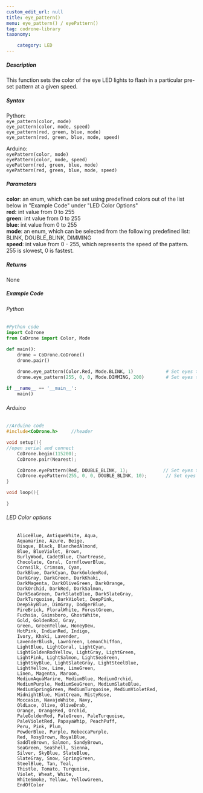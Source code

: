 ```yaml
---
custom_edit_url: null
title: eye_pattern()
menu: eye_pattern() / eyePattern()
tag: codrone-library
taxonomy:

	category: LED
---
```


##### Description

This function sets the color of the eye LED lights to flash in a particular pre-set pattern at a given speed.

##### Syntax
Python:<br />
```eye_pattern(color, mode)```<br />
```eye_pattern(color, mode, speed)```<br />
```eye_pattern(red, green, blue, mode)```<br />
```eye_pattern(red, green, blue, mode, speed)```<br />

Arduino:<br />
```eyePattern(color, mode)```<br />
```eyePattern(color, mode, speed)```<br />
```eyePattern(red, green, blue, mode)```<br />
```eyePattern(red, green, blue, mode, speed)```

##### Parameters

**color**: an enum, which can be set using predefined colors out of the list below in "Example Code" under "LED Color Options" <br />
**red:** int value from 0 to 255<br/>
**green**: int value from 0 to 255<br/>
**blue**: int value from 0 to 255<br/>
**mode**: an enum, which can be selected from the following predefined list: BLINK, DOUBLE_BLINK, DIMMING<br />
**speed**: int value from 0 - 255, which represents the speed of the pattern. 255 is slowest, 0 is fastest.<br />

##### Returns

None

##### Example Code
###### Python
```python
#Python code
import CoDrone
from CoDrone import Color, Mode

def main():
	drone = CoDrone.CoDrone()
	drone.pair()

	drone.eye_pattern(Color.Red, Mode.BLINK, 1)            # Set eyes to blink red slowly using Color
    drone.eye_pattern(255, 0, 0, Mode.DIMMING, 200)        # Set eyes to dim red slowly using RGB
	
if __name__ == '__main__':
	main()

```
###### Arduino
```c
//Arduino code
#include<CoDrone.h>		//header

void setup(){
//open serial and connect
	CoDrone.begin(115200);
	CoDrone.pair(Nearest);

	CoDrone.eyePattern(Red, DOUBLE_BLINK, 1);             // Set eyes to double blink red quickly using Color
    CoDrone.eyePattern(255, 0, 0, DOUBLE_BLINK, 10);       // Set eyes to double blink red quickly using RGB
}

void loop(){
	
}

```
###### LED Color options
```
	AliceBlue, AntiqueWhite, Aqua,
    Aquamarine, Azure, Beige,
    Bisque, Black, BlanchedAlmond,
    Blue, BlueViolet, Brown,
    BurlyWood, CadetBlue, Chartreuse,
    Chocolate, Coral, CornflowerBlue,
    Cornsilk, Crimson, Cyan,
    DarkBlue, DarkCyan, DarkGoldenRod,
    DarkGray, DarkGreen, DarkKhaki,
    DarkMagenta, DarkOliveGreen, DarkOrange,
    DarkOrchid, DarkRed, DarkSalmon,
    DarkSeaGreen, DarkSlateBlue, DarkSlateGray,
    DarkTurquoise, DarkViolet, DeepPink,
    DeepSkyBlue, DimGray, DodgerBlue,
    FireBrick, FloralWhite, ForestGreen,
    Fuchsia, Gainsboro, GhostWhite,
    Gold, GoldenRod, Gray,
    Green, GreenYellow, HoneyDew,
    HotPink, IndianRed, Indigo,
    Ivory, Khaki, Lavender,
    LavenderBlush, LawnGreen, LemonChiffon,
    LightBlue, LightCoral, LightCyan,
    LightGoldenRodYellow, LightGray, LightGreen,
    LightPink, LightSalmon, LightSeaGreen,
    LightSkyBlue, LightSlateGray, LightSteelBlue,
    LightYellow, Lime, LimeGreen,
    Linen, Magenta, Maroon,
    MediumAquaMarine, MediumBlue, MediumOrchid,
    MediumPurple, MediumSeaGreen, MediumSlateBlue,
    MediumSpringGreen, MediumTurquoise, MediumVioletRed,
    MidnightBlue, MintCream, MistyRose,
    Moccasin, NavajoWhite, Navy,
    OldLace, Olive, OliveDrab,
    Orange, OrangeRed, Orchid,
    PaleGoldenRod, PaleGreen, PaleTurquoise,
    PaleVioletRed, PapayaWhip, PeachPuff,
    Peru, Pink, Plum,
    PowderBlue, Purple, RebeccaPurple,
    Red, RosyBrown, RoyalBlue,
    SaddleBrown, Salmon, SandyBrown,
    SeaGreen, SeaShell, Sienna,
    Silver, SkyBlue, SlateBlue,
    SlateGray, Snow, SpringGreen,
    SteelBlue, Tan, Teal,
    Thistle, Tomato, Turquoise,
    Violet, Wheat, White,
    WhiteSmoke, Yellow, YellowGreen,
    EndOfColor
```